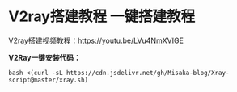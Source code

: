 # V2ray搭建教程 一键搭建教程
V2ray搭建视频教程：https://youtu.be/LVu4NmXVIGE

**V2Ray一键安装代码：**<br>

    bash <(curl -sL https://cdn.jsdelivr.net/gh/Misaka-blog/Xray-script@master/xray.sh)

